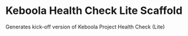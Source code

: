 # Keboola Health Check Lite Scaffold

Generates kick-off version of Keboola Project Health Check (Lite)